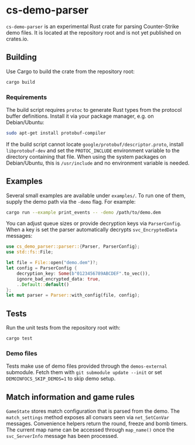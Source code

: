 # cs-demo-parser

`cs-demo-parser` is an experimental Rust crate for parsing Counter-Strike demo files. It is located at the repository root and is not yet published on crates.io.

## Building

Use Cargo to build the crate from the repository root:

```bash
cargo build
```

### Requirements

The build script requires `protoc` to generate Rust types from the protocol
buffer definitions. Install it via your package manager, e.g. on Debian/Ubuntu:

```bash
sudo apt-get install protobuf-compiler
```

If the build script cannot locate `google/protobuf/descriptor.proto`, install
`libprotobuf-dev` and set the `PROTOC_INCLUDE` environment variable to the
directory containing that file. When using the system packages on
Debian/Ubuntu, this is `/usr/include` and no environment variable is needed.

## Examples

Several small examples are available under `examples/`. To run one of them, supply the demo path via the `-demo` flag. For example:

```bash
cargo run --example print_events -- -demo /path/to/demo.dem
```

You can adjust queue sizes or provide decryption keys via `ParserConfig`.
When a key is set the parser automatically decrypts `svc_EncryptedData` messages:

```rust
use cs_demo_parser::parser::{Parser, ParserConfig};
use std::fs::File;

let file = File::open("demo.dem")?;
let config = ParserConfig {
    decryption_key: Some(b"0123456789ABCDEF".to_vec()),
    ignore_bad_encrypted_data: true,
    ..Default::default()
};
let mut parser = Parser::with_config(file, config);
```

## Tests

Run the unit tests from the repository root with:

```bash
cargo test
```

### Demo files

Tests make use of demo files provided through the `demos-external` submodule.
Fetch them with `git submodule update --init` or set
`DEMOINFOCS_SKIP_DEMOS=1` to skip demo setup.

## Match information and game rules

`GameState` stores match configuration that is parsed from the demo. The
`match_settings` method exposes all convars seen via `net_SetConVar` messages.
Convenience helpers return the round, freeze and bomb timers. The current map
name can be accessed through `map_name()` once the `svc_ServerInfo` message has
been processed.

